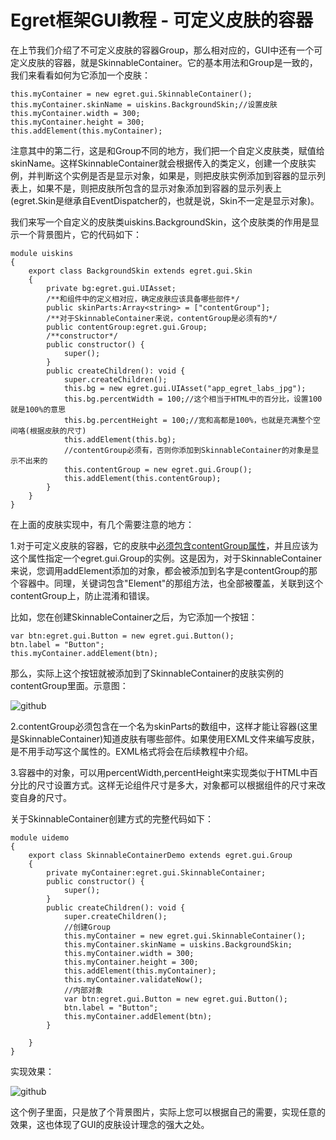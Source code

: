 Egret框架GUI教程 - 可定义皮肤的容器
===============

在上节我们介绍了不可定义皮肤的容器Group，那么相对应的，GUI中还有一个可定义皮肤的容器，就是SkinnableContainer。它的基本用法和Group是一致的，我们来看看如何为它添加一个皮肤：

```
this.myContainer = new egret.gui.SkinnableContainer();
this.myContainer.skinName = uiskins.BackgroundSkin;//设置皮肤
this.myContainer.width = 300;
this.myContainer.height = 300;
this.addElement(this.myContainer);
```

注意其中的第二行，这是和Group不同的地方，我们把一个自定义皮肤类，赋值给skinName。这样SkinnableContainer就会根据传入的类定义，创建一个皮肤实例，并判断这个实例是否是显示对象，如果是，则把皮肤实例添加到容器的显示列表上，如果不是，则把皮肤所包含的显示对象添加到容器的显示列表上(egret.Skin是继承自EventDispatcher的，也就是说，Skin不一定是显示对象)。

我们来写一个自定义的皮肤类uiskins.BackgroundSkin，这个皮肤类的作用是显示一个背景图片，它的代码如下：

```
module uiskins
{
    export class BackgroundSkin extends egret.gui.Skin
    {
        private bg:egret.gui.UIAsset;
        /**和组件中的定义相对应，确定皮肤应该具备哪些部件*/
        public skinParts:Array<string> = ["contentGroup"];
        /**对于SkinnableContainer来说，contentGroup是必须有的*/
        public contentGroup:egret.gui.Group;
		/**constructor*/
        public constructor() {
            super();
        }
        public createChildren(): void {
            super.createChildren();
            this.bg = new egret.gui.UIAsset("app_egret_labs_jpg");
            this.bg.percentWidth = 100;//这个相当于HTML中的百分比，设置100就是100%的意思
            this.bg.percentHeight = 100;//宽和高都是100%，也就是充满整个空间咯(根据皮肤的尺寸)
            this.addElement(this.bg);
            //contentGroup必须有，否则你添加到SkinnableContainer的对象是显示不出来的
            this.contentGroup = new egret.gui.Group();
            this.addElement(this.contentGroup);
        }
    }
}
```

在上面的皮肤实现中，有几个需要注意的地方：

1.对于可定义皮肤的容器，它的皮肤中[必须包含contentGroup属性](http://bbs.egret-labs.org/thread-43-1-1.html)，并且应该为这个属性指定一个egret.gui.Group的实例。这是因为，对于SkinnableContainer来说，您调用addElement添加的对象，都会被添加到名字是contentGroup的那个容器中。同理，关键词包含"Element"的那组方法，也全部被覆盖，关联到这个contentGroup上，防止混淆和错误。

比如，您在创建SkinnableContainer之后，为它添加一个按钮：

```
var btn:egret.gui.Button = new egret.gui.Button();
btn.label = "Button";
this.myContainer.addElement(btn);
```

那么，实际上这个按钮就被添加到了SkinnableContainer的皮肤实例的contentGroup里面。示意图：

![github](https://raw.githubusercontent.com/NeoGuo/html5-documents/master/egret-gui/images/skinnable1.png "Egret")

2.contentGroup必须包含在一个名为skinParts的数组中，这样才能让容器(这里是SkinnableContainer)知道皮肤有哪些部件。如果使用EXML文件来编写皮肤，是不用手动写这个属性的。EXML格式将会在后续教程中介绍。

3.容器中的对象，可以用percentWidth,percentHeight来实现类似于HTML中百分比的尺寸设置方式。这样无论组件尺寸是多大，对象都可以根据组件的尺寸来改变自身的尺寸。

关于SkinnableContainer创建方式的完整代码如下：

```
module uidemo
{
    export class SkinnableContainerDemo extends egret.gui.Group
    {
        private myContainer:egret.gui.SkinnableContainer;
        public constructor() {
            super();
        }
        public createChildren(): void {
            super.createChildren();
            //创建Group
            this.myContainer = new egret.gui.SkinnableContainer();
            this.myContainer.skinName = uiskins.BackgroundSkin;
            this.myContainer.width = 300;
            this.myContainer.height = 300;
            this.addElement(this.myContainer);
            this.myContainer.validateNow();
            //内部对象
            var btn:egret.gui.Button = new egret.gui.Button();
            btn.label = "Button";
            this.myContainer.addElement(btn);
        }

    }
}
```

实现效果：

![github](https://raw.githubusercontent.com/NeoGuo/html5-documents/master/egret-gui/images/skinnable2.png "Egret")

这个例子里面，只是放了个背景图片，实际上您可以根据自己的需要，实现任意的效果，这也体现了GUI的皮肤设计理念的强大之处。